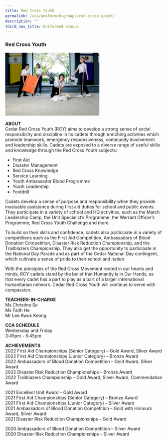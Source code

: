 ```yaml
---
title: Red Cross Youth
permalink: /cca/uniformed-groups/red-cross-youth/
description: ""
third_nav_title: Uniformed Groups
---
```

### Red Cross Youth

<img src="/images/ug4.png" style="width:60%">

**ABOUT**  <br>
Cedar Red Cross Youth (RCY) aims to develop a strong sense of social responsibility and discipline in its cadets through enriching activities which promote teamwork, emergency responsiveness, community involvement and leadership skills. Cadets are exposed to a diverse range of useful skills and knowledge through the Red Cross Youth subjects:

  

*   First Aid
*   Disaster Management
*   Red Cross Knowledge
*   Service Learning
*   Youth Ambassador Blood Programme
*   Youth Leadership
*   Footdrill

  

Cadets develop a sense of purpose and responsibility when they provide invaluable assistance during first aid duties for school and public events. They participate in a variety of school and HQ activities, such as the March Leadership Camp, the Unit Specialist’s Programme, the Warrant Officer’s Programme, Red Cross Youth Challenge and more.

  

To build on their skills and confidence, cadets also participate in a variety of competitions such as the First Aid Competition, Ambassadors of Blood Donation Competition, Disaster Risk Reduction Championship, and the Trailblazers Championship. They also get the opportunity to participate in the National Day Parade and as part of the Cedar National Day contingent, which cultivate a sense of pride to their school and nation.

  

With the principles of the Red Cross Movement rooted in our hearts and minds, RCY cadets stand by the belief that Humanity is in Our Hands, as that every cadet has a part to play as a part of a larger international humanitarian network. Cedar Red Cross Youth will continue to serve with compassion.

  
**TEACHERS-IN-CHARGE**  
Ms Christine So  <br>
Ms Faith He<br>
Mr Lee Kwok Keong

  

  
**CCA SCHEDULE**  
Wednesday and Friday  
3:45pm - 5:45pm  
  
**ACHIEVEMENTS**  <br>
2022 First Aid Championships (Senior Category) – Gold Award, Silver Award<br>
2022 First Aid Championships (Junior Category) – Bronze Award<br>
2022 Ambassadors of Blood Donation Competition – Gold Award, Silver Award<br>
2022 Disaster Risk Reduction Championships – Bronze Award<br>
2022 Trailblazers Championship – Gold Award, Silver Award, Commendation Award

  

2021 Excellent Unit Award – Gold Award<br>
2021 First Aid Championships (Senior Category) – Bronze Award<br>
2021 First Aid Championships (Junior Category) – Silver Award<br>
2021 Ambassadors of Blood Donation Competition – Gold with Honours Award, Silver Award<br>
2021 Disaster Risk Reduction Championships – Gold Award

  

2020 Ambassadors of Blood Donation Competition – Silver Award<br>
2020 Disaster Risk Reduction Championships – Silver Award